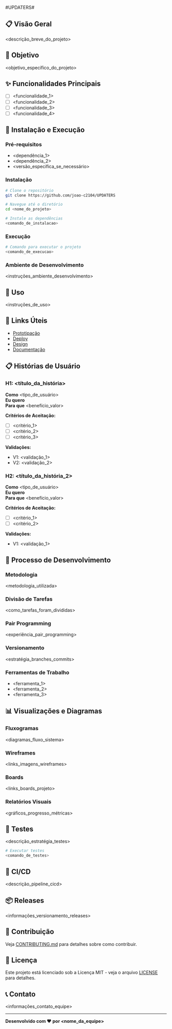 #UPDATERS#

## 📋 Visão Geral

<descrição_breve_do_projeto>

## 🎯 Objetivo

<objetivo_específico_do_projeto>

## ✨ Funcionalidades Principais

- [ ] <funcionalidade_1>
- [ ] <funcionalidade_2>
- [ ] <funcionalidade_3>
- [ ] <funcionalidade_4>

## 🚀 Instalação e Execução

### Pré-requisitos

- <dependência_1>
- <dependência_2>
- <versão_específica_se_necessário>

### Instalação

```bash
# Clone o repositório
git clone https://github.com/joao-c2104/UPDATERS

# Navegue até o diretório
cd <nome_do_projeto>

# Instale as dependências
<comando_de_instalacao>
```

### Execução

```bash
# Comando para executar o projeto
<comando_de_execucao>
```

### Ambiente de Desenvolvimento

<instruções_ambiente_desenvolvimento>

## 📖 Uso

<instruções_de_uso>

## 🔗 Links Úteis

- [Prototipação](link_prototipo)
- [Deploy](link_deploy)
- [Design](link_design)
- [Documentação](link_documentacao)

## 📋 Histórias de Usuário

### H1: <título_da_história>

**Como** <tipo_de_usuário>  
**Eu quero** <funcionalidade>  
**Para que** <benefício_valor>

**Critérios de Aceitação:**

- [ ] <critério_1>
- [ ] <critério_2>
- [ ] <critério_3>

**Validações:**

- V1: <validação_1>
- V2: <validação_2>

### H2: <título_da_história_2>

**Como** <tipo_de_usuário>  
**Eu quero** <funcionalidade>  
**Para que** <benefício_valor>

**Critérios de Aceitação:**

- [ ] <critério_1>
- [ ] <critério_2>

**Validações:**

- V1: <validação_1>

## 👥 Processo de Desenvolvimento

### Metodologia

<metodologia_utilizada>

### Divisão de Tarefas

<como_tarefas_foram_divididas>

### Pair Programming

<experiência_pair_programming>

### Versionamento

<estratégia_branches_commits>

### Ferramentas de Trabalho

- <ferramenta_1>
- <ferramenta_2>
- <ferramenta_3>

## 📊 Visualizações e Diagramas

### Fluxogramas

<diagramas_fluxo_sistema>

### Wireframes

<links_imagens_wireframes>

### Boards

<links_boards_projeto>

### Relatórios Visuais

<gráficos_progresso_métricas>

## 🧪 Testes

<descrição_estratégia_testes>

```bash
# Executar testes
<comando_de_testes>
```

## 🚀 CI/CD

<descrição_pipeline_cicd>

## 📦 Releases

<informações_versionamento_releases>

## 🤝 Contribuição

Veja [CONTRIBUTING.md](CONTRIBUTING.md) para detalhes sobre como contribuir.

## 📄 Licença

Este projeto está licenciado sob a Licença MIT - veja o arquivo [LICENSE](LICENSE) para detalhes.

## 📞 Contato

<informações_contato_equipe>

---

**Desenvolvido com ❤️ por <nome_da_equipe>**
